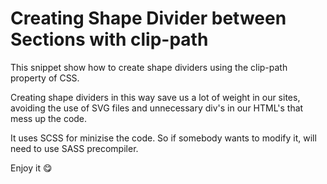 # Creating Shape Divider between Sections with clip-path

This snippet show how to create shape dividers using the clip-path property of CSS.

Creating shape dividers in this way save us a lot of weight in our sites, avoiding the use of SVG files and unnecessary div's in our HTML's that mess up the code.

It uses SCSS for minizise the code. So if somebody wants to modify it, will need to use SASS precompiler.

Enjoy it 😋